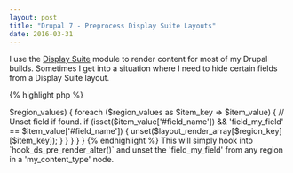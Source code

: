 ```yaml
---
layout: post
title: "Drupal 7 - Preprocess Display Suite Layouts"
date: 2016-03-31
---
```

I use the [Display Suite](https://www.drupal.org/project/ds) module to render content for most of my Drupal builds. Sometimes I get into a situation where I need to hide certain fields from a Display Suite layout. 

{% highlight php %}
<?php

/**
 * Implements hook_ds_pre_render_alter().
 *
 * @param $layout_render_array
 * @param $context
 * @param $vars
 */
function my_theme_ds_pre_render_alter(&$layout_render_array, $context, &$vars) {
  
  // Check node type.
  if ('my_content_type' == $context['bundle'] && 'node' == $context['entity_type'])  {
    // Check for field.
    if (!isset($vars['field_my_field'][0]) || !$vars['field_my_field'][0]['value']) {
      // Loop through DS layouts to find field.
      foreach ($layout_render_array as $region_key => $region_values) {
        foreach ($region_values as $item_key => $item_value) {
          // Unset field if found.
          if (isset($item_value['#field_name']) && 'field_my_field' == $item_value['#field_name']) {
            unset($layout_render_array[$region_key][$item_key]);
          }
        }
      }
    }
  }

{% endhighlight %}

This will simply hook into `hook_ds_pre_render_alter()` and unset the 'field_my_field' from any region in a 'my_content_type' node.
